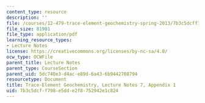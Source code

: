 ```yaml
---
content_type: resource
description: ''
file: /courses/12-479-trace-element-geochemistry-spring-2013/7b3c5dcff798e5dde2f8752942e1c824_MIT12_479S13_lec7appendi.pdf
file_size: 81901
file_type: application/pdf
learning_resource_types:
- Lecture Notes
license: https://creativecommons.org/licenses/by-nc-sa/4.0/
ocw_type: OCWFile
parent_title: Lecture Notes
parent_type: CourseSection
parent_uid: 5dc740e3-d4ac-e89d-6a43-6b9442708794
resourcetype: Document
title: Trace-Element Geochemistry, Lecture Notes 7, Appendix 1
uid: 7b3c5dcf-f798-e5dd-e2f8-752942e1c824
---
```

